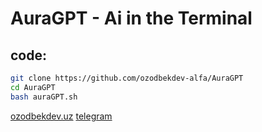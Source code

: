 # AuraGPT - Ai in the Terminal
## code:

```bash
git clone https://github.com/ozodbekdev-alfa/AuraGPT
cd AuraGPT
bash auraGPT.sh
```

[ozodbekdev.uz](https://ozodbekdev.uz)      [telegram](https://t.me/ozodbekdevv)
